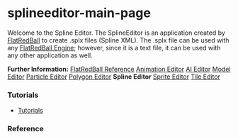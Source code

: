 # splineeditor-main-page

Welcome to the Spline Editor. The SplineEditor is an application created by [FlatRedBall](./) to create .splx files (Spline XML). The .splx file can be used with any [FlatRedBall Engine](../../../frb.md); however, since it is a text file, it can be used with any other application as well.

**Further Information:** [FlatRedBall Reference](../../../frb/docs/index.php) [Animation Editor](../../../frb/docs/index.php) [AI Editor](../../../frb/docs/index.php) [Model Editor](../../../frb/docs/index.php) [Particle Editor](../../../frb/docs/index.php) [Polygon Editor](../../../frb/docs/index.php) **Spline Editor** [Sprite Editor](../../../frb/docs/index.php) [Tile Editor](../../../frb/docs/index.php)

### Tutorials

* [Tutorials](../../../frb/docs/index.php)

### Reference
